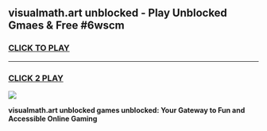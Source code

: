 
## visualmath.art unblocked - Play Unblocked Gmaes & Free #6wscm
<h3>
<a href="https://news.freeplayer.one?title=visualmath.art_unblocked&ref=24F">CLICK TO PLAY</a></h3>
<hr>

<h3>
<a href="https://news.freeplayer.one?title=visualmath.art_unblocked&ref=24F">CLICK 2 PLAY</a>
  
</h3>

<a href="https://news.freeplayer.one?title=visualmath.art_unblocked&ref=24F/"><img src="https://clearcache.store/games.png"></a>


**visualmath.art unblocked games unblocked: Your Gateway to Fun and Accessible Online Gaming**
